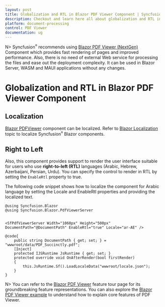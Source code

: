 ```yaml
---
layout: post
title: Globalization and RTL in Blazor PDF Viewer Component | Syncfusion
description: Checkout and learn here all about globalization and RTL in Syncfusion Blazor PDF Viewer component and more.
platform: document-processing
control: PDF Viewer
documentation: ug
---
```


N> Syncfusion<sup style="font-size:70%">&reg;</sup> recommends using [Blazor PDF Viewer (NextGen)](https://helpstaging.syncfusion.com/document-processing/pdf/pdf-viewer2/blazor/getting-started/server-side-application) Component which provides fast rendering of pages and improved performance. Also, there is no need of external Web service for processing the files and ease out the deployment complexity. It can be used in Blazor Server, WASM and MAUI applications without any changes.

# Globalization and RTL in Blazor PDF Viewer Component

## Localization

[Blazor PDFViewer](https://www.syncfusion.com/pdf-viewer-sdk/blazor-pdf-viewer) component can be localized. Refer to [Blazor Localization](https://blazor.syncfusion.com/documentation/common/localization) topic to localize Syncfusion<sup style="font-size:70%">&reg;</sup> Blazor components.

## Right to Left

Also, this component provides support to render the user interface suitable for users who use **right-to-left (RTL)** languages (Arabic, Hebrew, Azerbaijani, Persian, Urdu). You can specify the control to render in RTL by setting the `EnableRtl` property to true.

The following code snippet shows how to localize the component for Arabic language by setting the Locale and EnableRtl properties and providing the localized text.

```cshtml
@using Syncfusion.Blazor
@using Syncfusion.Blazor.PdfViewerServer


<SfPdfViewerServer Width="1060px" Height="500px" DocumentPath="@DocumentPath" EnableRtl="true" Locale="ar-AE" />

@code{
    public string DocumentPath { get; set; } = "wwwroot/data/PDF_Succinctly.pdf";
    [Inject]
    protected IJSRuntime JsRuntime { get; set; }
    protected override void OnAfterRender(bool firstRender)
    {
        this.JsRuntime.Sf().LoadLocaleData("wwwroot/locale.json");
    }
}
```

N> You can refer to the [Blazor PDF Viewer](https://www.syncfusion.com/pdf-viewer-sdk/blazor-pdf-viewer) feature tour page for its groundbreaking feature representations. You can also explore the [Blazor PDF Viewer example](https://document.syncfusion.com/demos/pdf-viewer/blazor-server/default-functionalities?theme=bootstrap5) to understand how to explain core features of PDF Viewer.